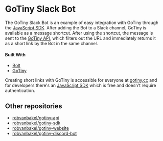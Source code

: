 # GoTiny Slack Bot

The GoTiny Slack Bot is an example of easy integration with GoTiny through the [JavaScript SDK](https://github.com/robvanbakel/gotiny-sdk). After adding the Bot to a Slack channel, GoTiny is available as a message shortcut. After using the shortcut, the message is sent to the [GoTiny API](https://github.com/robvanbakel/gotiny-api), which filters out the URL and immediately returns it as a short link by the Bot in the same channel.

#### Built With

- [Bolt](https://slack.dev/bolt-js)
- [GoTiny](https://www.npmjs.com/package/gotiny)

Creating short links with GoTiny is accessible for everyone at [gotiny.cc](https://gotiny.cc) and for developers there's an [JavaScript SDK](https://github.com/robvanbakel/gotiny-sdk) which is free and doesn't require authentication. 

## Other repositories

- [robvanbakel/gotiny-api](https://github.com/robvanbakel/gotiny-api)
- [robvanbakel/gotiny-sdk](https://github.com/robvanbakel/gotiny-sdk)
- [robvanbakel/gotiny-website](https://github.com/robvanbakel/gotiny-website)
- [robvanbakel/gotiny-discord-bot](https://github.com/robvanbakel/gotiny-discord-bot)
